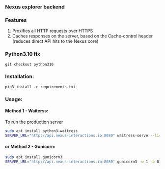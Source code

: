 ### Nexus explorer backend

### Features

1. Proxifies all HTTP requests over HTTPS
2. Caches responses on the server, based on the Cache-control header (reduces direct API hits to the Nexus core)

### Python3.10 fix 
`git checkout python310`

### Installation: 
`pip3 install -r requirements.txt`

### Usage:
#### Method 1 - Waiterss:
To run the production server
```sh
sudo apt install python3-waitress
SERVER_URL="http://api.nexus-interactions.io:8080" waitress-serve --listen=*:5001 app:app
```
#### or Method 2 - Gunicorn:
```sh
sudo apt install gunicorn3
SERVER_URL="http://api.nexus-interactions.io:8080" gunicorn3 -w 1 -b 0.0.0.0:5001 app:app
```
